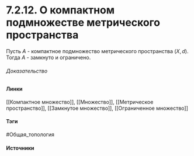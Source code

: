 # 7.2.12. О компактном подмножестве метрического пространства
Пусть $A$ - компактное подмножество метрического пространства $(X,d)$. Тогда $A$ - замкнуто и ограничено.
###### Доказательство
#### Линки
 [[Компактное множество]],
 [[Множество]],
 [[Метрическое пространство]],
 [[Замкнутое множество]],
 [[Ограниченное множество]]
#### Тэги
 #Общая_топология 
#### Источники

